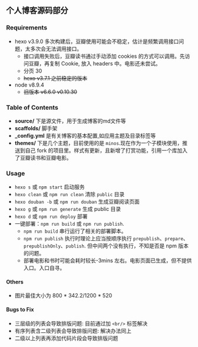 ## 个人博客源码部分

### Requirements

* hexo v3.9.0 多次构建后，豆瓣使用可能会不稳定，估计是频繁调用接口问题，太多次会无法调用接口。
  * 接口调用失败后，豆瓣读书通过手动添加 cookies 的方式可以调用。先访问豆瓣，再复制 Cookie, 放入 headers 中。电影还未尝试。
  * 分页 30
  * ~~hexo v3.7.1 之前稳定的版本~~
* node v8.9.4
  * ~~旧版本 v6.6.0 v0.10.30~~

### Table of Contents

* **source/** 下是源文件，用于生成博客的md文件等
* **scaffolds/** 脚手架
* **_config.yml** 是有关博客的基本配置,如应用主题及目录标签等
* **themes/** 下是几个主题，目前使用的是 `minos`.现在作为一个子模块使用，推送到自己 fork 的项目里。样式有更新，且新增了打赏功能，引用一个库加入了豆瓣读书和豆瓣电影。

### Usage

* `hexo s` 或 `npm start` 启动服务
* `hexo clean` 或 `npm run clean` 清除 `public` 目录
* `hexo douban -b` 或 `npm run douban` 生成豆瓣阅读页面
* `hexo g` 或 `npm run generate` 生成 public 目录
* `hexo d` 或 `npm run deploy` 部署
* 一键部署：`npm run build` 或 `npm run publish`.
  * `npm run build` 串行运行了相关的部署脚本。
  * `npm run publish` 执行时理论上应当按顺序执行 `prepublish`、`prepare`、`prepublishOnly`、`publish`. 但中间两个没有执行，不知是否是 npm 版本的问题。
  * 部署电影和书时可能会耗时较长-3mins 左右。电影页面已生成，但不提供入口。入口自寻。

#### Others

* 图片最佳大小为 800 * 342.2/1200 * 520

#### Bugs to Fix

* 三层级的列表会导致排版问题: 目前通过加 `<br/>` 标签解决
* 有序列表含二级列表会导致排版问题: 解决办法同上
* 二级以上列表再添加代码片段会导致排版问题
